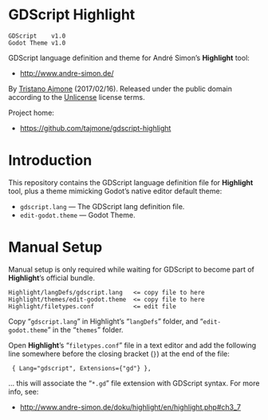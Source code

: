 GDScript Highlight
==================

    GDScript    v1.0
    Godot Theme v1.0

GDScript language definition and theme for André Simon’s **Highlight** tool:

-   <http://www.andre-simon.de/>

By [Tristano Ajmone](https://github.com/tajmone/) (2017/02/16). Released under the public domain according to the [Unlicense](./LICENSE) license terms.

Project home:

-   <https://github.com/tajmone/gdscript-highlight>

Introduction
============

This repository contains the GDScript language definition file for **Highlight** tool, plus a theme mimicking Godot’s native editor default theme:

-   `gdscript.lang` — The GDScript lang definition file.
-   `edit-godot.theme` — Godot Theme.

Manual Setup
============

Manual setup is only required while waiting for GDScript to become part of **Highlight**’s official bundle.

    Highlight/langDefs/gdscript.lang   <= copy file to here
    Highlight/themes/edit-godot.theme  <= copy file to here
    Highlight/filetypes.conf           <= edit file 

Copy “`gdscript.lang`” in Highlight’s “`langDefs`” folder, and “`edit-godot.theme`” in the “`themes`” folder.

Open **Highlight**’s “`filetypes.conf`” file in a text editor and add the following line somewhere before the closing bracket (`}`) at the end of the file:

     { Lang="gdscript", Extensions={"gd"} },

… this will associate the “`*.gd`” file extension with GDScript syntax. For more info, see:

-   <http://www.andre-simon.de/doku/highlight/en/highlight.php#ch3_7>

